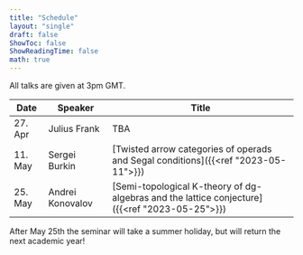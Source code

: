 ```yaml
---
title: "Schedule"
layout: "single"
draft: false
ShowToc: false
ShowReadingTime: false
math: true
---
```


All talks are given at 3pm GMT. 

|Date    |Speaker          |Title|
|--------|-----------------|-----|
|27. Apr |Julius Frank     |TBA|
|11. May |Sergei Burkin    |[Twisted arrow categories of operads and Segal conditions]({{<ref "2023-05-11">}})|
|25. May |Andrei Konovalov |[Semi-topological K-theory of dg-algebras and the lattice conjecture]({{<ref "2023-05-25">}})

After May 25th the seminar will take a summer holiday, but will return the next academic year! 